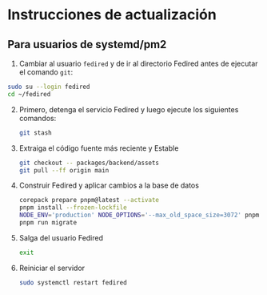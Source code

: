 # Instrucciones de actualización

## Para usuarios de systemd/pm2

1. Cambiar al usuario `fedired` y de ir al directorio Fedired antes de ejecutar el comando `git`:

```sh
sudo su --login fedired
cd ~/fedired
```

2. Primero, detenga el servicio Fedired y luego ejecute los siguientes comandos:
    ```sh
    git stash
    ```
3. Extraiga el código fuente más reciente y Estable
    ```sh
    git checkout -- packages/backend/assets
    git pull --ff origin main
    ```
4. Construir Fedired y aplicar cambios a la base de datos
    ```sh
    corepack prepare pnpm@latest --activate
    pnpm install --frozen-lockfile
    NODE_ENV='production' NODE_OPTIONS='--max_old_space_size=3072' pnpm run rebuild
    pnpm run migrate
    ```
5. Salga del usuario Fedired
     ```sh
    exit
    ```
		
7. Reiniciar el servidor
    ```sh
    sudo systemctl restart fedired
    ```

